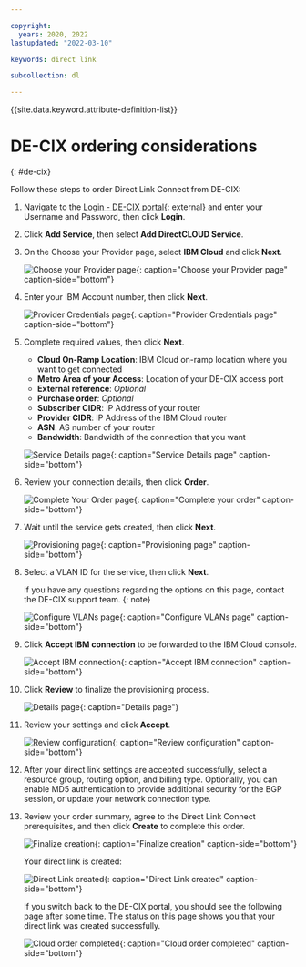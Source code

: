 ```yaml
---

copyright:
  years: 2020, 2022
lastupdated: "2022-03-10"

keywords: direct link

subcollection: dl

---
```


{{site.data.keyword.attribute-definition-list}}

# DE-CIX ordering considerations
{: #de-cix}

Follow these steps to order Direct Link Connect from DE-CIX:

1. Navigate to the [Login - DE-CIX portal](https://portal.de-cix.net/login){: external} and enter your Username and Password, then click **Login**.
1. Click **Add Service**, then select **Add DirectCLOUD Service**.
1. On the Choose your Provider page, select **IBM Cloud** and click **Next**.

   ![Choose your Provider page](/images/decix-choose-provider.png "Choose your Provider page"){: caption="Choose your Provider page" caption-side="bottom"}

1. Enter your IBM Account number, then click **Next**.

   ![Provider Credentials page](/images/decix-credentials.png "Provider Credentials page"){: caption="Provider Credentials page" caption-side="bottom"}

1. Complete required values, then click **Next**.

   * **Cloud On-Ramp Location**: IBM Cloud on-ramp location where you want to get connected 
   * **Metro Area of your Access**: Location of your DE-CIX access port
   * **External reference**: _Optional_
   * **Purchase order**: _Optional_
   * **Subscriber CIDR**: IP Address of your router
   * **Provider CIDR**: IP Address of the IBM Cloud router
   * **ASN**: AS number of your router
   * **Bandwidth**: Bandwidth of the connection that you want

   ![Service Details page](/images/decix-service-details.png "Service Details page"){: caption="Service Details page" caption-side="bottom"}

1. Review your connection details, then click **Order**.

   ![Complete Your Order page](/images/decix-complete-order.png "Complete Your Order page"){: caption="Complete your order" caption-side="bottom"}

1. Wait until the service gets created, then click **Next**.

   ![Provisioning page](/images/decix-provisioning.png "Provisioning page"){: caption="Provisioning page" caption-side="bottom"}

1. Select a VLAN ID for the service, then click **Next**.  

   If you have any questions regarding the options on this page, contact the DE-CIX support team.
   {: note}

   ![Configure VLANs page](/images/decix-configure-vlans.png "Configure VLANs page"){: caption="Configure VLANs page" caption-side="bottom"}

1. Click **Accept IBM connection** to be forwarded to the IBM Cloud console.
   
   ![Accept IBM connection](/images/decix-accept-connection.png "Accept IBM connection"){: caption="Accept IBM connection" caption-side="bottom"}

1. Click **Review** to finalize the provisioning process. 

   ![Details page](/images/decix-review.png "Details page"){: caption="Details page"}

1. Review your settings and click **Accept**.

   ![Review configuration](/images/decix-review-configuration.png "Review configuration"){: caption="Review configuration" caption-side="bottom"}

1. After your direct link settings are accepted successfully, select a resource group, routing option, and billing type. Optionally, you can enable MD5 authentication to provide additional security for the BGP session, or update your network connection type.

1. Review your order summary, agree to the Direct Link Connect prerequisites, and then click **Create** to complete this order.

   ![Finalize creation](/images/decix-finalize-creation.png "Finalize creation"){: caption="Finalize creation" caption-side="bottom"}
  
   Your direct link is created:
   
   ![Direct Link created](/images/decix-direct-link.png "Direct Link created"){: caption="Direct Link created" caption-side="bottom"}

   If you switch back to the DE-CIX portal, you should see the following page after some time. The status on this page shows you that your direct link was created successfully. 

   ![Cloud order completed](/images/decix-order-completed.png "Cloud order completed"){: caption="Cloud order completed" caption-side="bottom"} 
